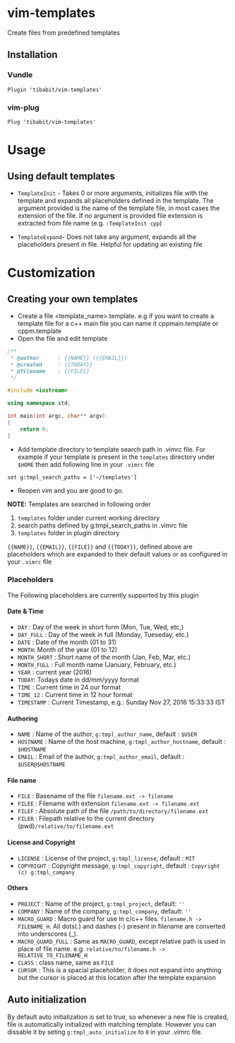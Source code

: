 # vim-templates
Create files from predefined templates

## Installation
### Vundle
```
Plugin 'tibabit/vim-templates'
```
### vim-plug
```
Plug 'tibabit/vim-templates'
```

# Usage
## Using default templates
- `TemplateInit` - Takes 0 or more arguments, initializes file with the template and expands all placeholders defined in the template.
  The argument provided is the name of the template file, in most cases the extension of the file.
  If no argument is provided file extension is extracted from file name (e.g. ``:TemplateInit cpp``)


- `TemplateExpand`-  Does not take any argument, expands all the placeholders present in file.
  Helpful for updating an existing file

# Customization
## Creating your own templates

- Create a file <template_name>.template. e.g if you want to create a template file for a c++ main file
  you can name it cppmain.template or cppm.template
- Open the file and edit template

```CPP
/**
 * @author		: {{NAME}} ({{EMAIL}})
 * @created		: {{TODAY}}
 * @filename	: {{FILE}}
 */

#include <iostream>

using namespace std;

int main(int argc, char** argv)
{
	return 0;
}
```
- Add template directory to template search path in .vimrc file.
  For example if your template is present in the ``templates`` directory under ``$HOME`` then
  add following line in your ``.vimrc`` file

```
set g:tmpl_search_paths = ['~/templates']
```
- Reopen vim and you are good to go.

**NOTE:** Templates are searched in following order
1. `templates` folder under current working directory
2. search paths defined by g:tmpl_search_paths in .vimrc file
3. `templates` folder in plugin directory

`{{NAME}}`, `{{EMAIL}}`, `{{FILE}}` and `{{TODAY}}`, defined above are placeholders
which are expanded to their default values or as configured in your `.vimrc` file

### Placeholders
The Following placeholders are currently supported by this plugin

#### Date & Time
- `DAY` : Day of the week in short form (Mon, Tue, Wed, etc,)
- `DAY_FULL` : Day of the week in full (Monday, Tueseday, etc.)
- `DATE` : Date of the month (01 to 31)
- `MONTH`: Month of the year (01 to 12)
- `MONTH_SHORT` : Short name of the month (Jan, Feb, Mar, etc.)
- `MONTH_FULL` : Full month name (January, February, etc.)
- `YEAR` : current year (2016)
- `TODAY`: Todays date in dd/mm/yyyy format
- `TIME` : Current time in 24 our format
- `TIME_12` : Current time in 12 hour format
- `TIMESTAMP` : Current Timestamp, e.g.: Sunday Nov 27, 2016 15:33:33 IST 

#### Authoring
- `NAME` : Name of the author, `g:tmpl_author_name`, default : `$USER`
- `HOSTNAME` : Name of the host machine, `g:tmpl_author_hostname`, default : `$HOSTNAME`
- `EMAIL` : Email of the author, `g:tmpl_author_email`, default : `$USER@$HOSTNAME`

#### File name
- `FILE` : Basename of the file `filename.ext -> filename`
- `FILEE` : Filename with extension `filename.ext -> filename.ext`
- `FILEF` : Absolute path of the file `/path/to/directory/filename.ext`
- `FILER` : Filepath relative to the current directory (pwd)`/relative/to/filename.ext`

#### License and Copyright
- `LICENSE` : License of the project, `g:tmpl_license`, default : `MIT`
- `COPYRIGHT` : Copyright message, `g:tmpl_copyright`, default : `Copyright (c) g:tmpl_company`

#### Others
- `PROJECT` : Name of the project, `g:tmpl_project`, default: `''`
- `COMPANY` : Name of the company, `g:tmpl_company`, default: `''`
- `MACRO_GUARD` : Macro guard for use in c/c++ files. `filename.h -> FILENAME_H`. All dots(.) and dashes (-) present in filename are converted into underscores (_).
- `MACRO_GUARD_FULL` : Same as `MACRO_GUARD`, except relative path is used in place of file name. e.g. `relative/to/filename.h -> RELATIVE_TO_FILENAME_H`
- `CLASS` : class name, same as `FILE`
- `CURSOR` : This is a spacial placeholder, it does not expand into anything but the cursor is placed at this location after the template expansion

## Auto initialization
By default auto initialization is set to true, so whenever a new file is created, file is automatically initialized with matching template. However you can dissable it by seting `g:tmpl_auto_initialize` to `0` in your .vimrc file.

